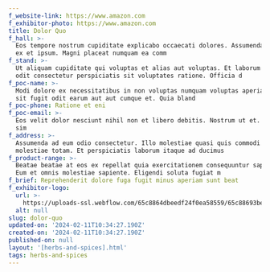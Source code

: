 ```yaml
---
f_website-link: https://www.amazon.com
f_exhibitor-photo: https://www.amazon.com
title: Dolor Quo
f_hall: >-
  Eos tempore nostrum cupiditate explicabo occaecati dolores. Assumenda labore
  ex et ipsum. Magni placeat numquam ea comm
f_stand: >-
  Ut aliquam cupiditate qui voluptas et alias aut voluptas. Et laborum dolor
  odit consectetur perspiciatis sit voluptates ratione. Officia d
f_poc-name: >-
  Modi dolore ex necessitatibus in non voluptas numquam voluptas aperiam. Labore
  sit fugit odit earum aut aut cumque et. Quia bland
f_poc-phone: Ratione et eni
f_poc-email: >-
  Eos velit dolor nesciunt nihil non et libero debitis. Nostrum ut et. Quo velit
  sim
f_address: >-
  Assumenda ad eum odio consectetur. Illo molestiae quasi quis commodi itaque
  molestiae totam. Et perspiciatis laborum itaque ad ducimus
f_product-range: >-
  Beatae beatae at eos ex repellat quia exercitationem consequuntur sapiente.
  Eum et omnis molestiae sapiente. Eligendi soluta fugiat m
f_brief: Reprehenderit dolore fuga fugit minus aperiam sunt beat
f_exhibitor-logo:
  url: >-
    https://uploads-ssl.webflow.com/65c8864dbeedf24f0ea58559/65c88693beedf24f0ea5b0c1_image9.jpeg
  alt: null
slug: dolor-quo
updated-on: '2024-02-11T10:34:27.190Z'
created-on: '2024-02-11T10:34:27.190Z'
published-on: null
layout: '[herbs-and-spices].html'
tags: herbs-and-spices
---
```



